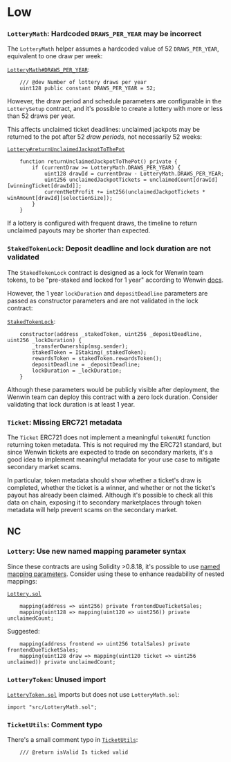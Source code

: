 # Low

### `LotteryMath`: Hardcoded `DRAWS_PER_YEAR` may be incorrect

The `LotteryMath` helper assumes a hardcoded value of 52 `DRAWS_PER_YEAR`, equivalent to one draw per week:

[`LotteryMath#DRAWS_PER_YEAR`](https://github.com/code-423n4/2023-03-wenwin/blob/91b89482aaedf8b8feb73c771d11c257eed997e8/src/LotteryMath.sol#L23-L25):

```solidity
    /// @dev Number of lottery draws per year
    uint128 public constant DRAWS_PER_YEAR = 52;

```

However, the draw period and schedule parameters are configurable in the `LotterySetup` contract, and it's possible to create a lottery with more or less than 52 draws per year.

This affects unclaimed ticket deadlines: unclaimed jackpots may be returned to the pot after 52 _draw periods_, not necessarily 52 weeks:

[`Lottery#returnUnclaimedJackpotToThePot`](https://github.com/code-423n4/2023-03-wenwin/blob/91b89482aaedf8b8feb73c771d11c257eed997e8/src/Lottery.sol#L271-L277)

```solidity
    function returnUnclaimedJackpotToThePot() private {
        if (currentDraw >= LotteryMath.DRAWS_PER_YEAR) {
            uint128 drawId = currentDraw - LotteryMath.DRAWS_PER_YEAR;
            uint256 unclaimedJackpotTickets = unclaimedCount[drawId][winningTicket[drawId]];
            currentNetProfit += int256(unclaimedJackpotTickets * winAmount[drawId][selectionSize]);
        }
    }
```

If a lottery is configured with frequent draws, the timeline to return unclaimed payouts may be shorter than expected.

### `StakedTokenLock`: Deposit deadline and lock duration are not validated

The `StakedTokenLock` contract is designed as a lock for Wenwin team tokens, to be "pre-staked and locked for 1 year" according to Wenwin [docs](https://docs.wenwin.com/wenwin-lottery/protocol-architecture/token).

However, the 1 year `lockDuration` and `depositDeadline` parameters are passed as constructor parameters and are not validated in the lock contract:

[`StakedTokenLock`](https://github.com/code-423n4/2023-03-wenwin/blob/91b89482aaedf8b8feb73c771d11c257eed997e8/src/staking/StakedTokenLock.sol#L16-L22):

```solidity
    constructor(address _stakedToken, uint256 _depositDeadline, uint256 _lockDuration) {
        _transferOwnership(msg.sender);
        stakedToken = IStaking(_stakedToken);
        rewardsToken = stakedToken.rewardsToken();
        depositDeadline = _depositDeadline;
        lockDuration = _lockDuration;
    }
```

Although these parameters would be publicly visible after deployment, the Wenwin team can deploy this contract with a zero lock duration. Consider validating that lock duration is at least 1 year.

### `Ticket`: Missing ERC721 metadata

The `Ticket` ERC721 does not implement a meaningful `tokenURI` function returning token metadata. This is not required my the ERC721 standard, but since Wenwin tickets are expected to trade on secondary markets, it's a good idea to implement meaningful metadata for your use case to mitigate secondary market scams. 

In particular, token metadata should show whether a ticket's draw is completed, whether the ticket is a winner, and whether or not the ticket's payout has already been claimed. Although it's possible to check all this data on chain, exposing it to secondary marketplaces through token metadata will help prevent scams on the secondary market.

## NC

### `Lottery`: Use new named mapping parameter syntax

Since these contracts are using Solidity >0.8.18, it's possible to use [named mapping parameters](https://blog.soliditylang.org/2023/02/01/solidity-0.8.18-release-announcement/). Consider using these to enhance readability of nested mappings:

[`Lottery.sol`](https://github.com/code-423n4/2023-03-wenwin/blob/91b89482aaedf8b8feb73c771d11c257eed997e8/src/Lottery.sol#L26-L27)

```solidity
    mapping(address => uint256) private frontendDueTicketSales;
    mapping(uint128 => mapping(uint120 => uint256)) private unclaimedCount;
```

Suggested:

```solidity
    mapping(address frontend => uint256 totalSales) private frontendDueTicketSales;
    mapping(uint128 draw => mapping(uint120 ticket => uint256 unclaimed)) private unclaimedCount;
```

### `LotteryToken`: Unused import
[`LotteryToken.sol`](https://github.com/code-423n4/2023-03-wenwin/blob/91b89482aaedf8b8feb73c771d11c257eed997e8/src/LotteryToken.sol#L7-L8) imports but does not use `LotteryMath.sol`:

```solidity
import "src/LotteryMath.sol";
```

### `TicketUtils`: Comment typo

There's a small comment typo in [`TicketUtils`](https://github.com/code-423n4/2023-03-wenwin/blob/91b89482aaedf8b8feb73c771d11c257eed997e8/src/TicketUtils.sol#L16-L17):

```solidity
    /// @return isValid Is ticked valid
```